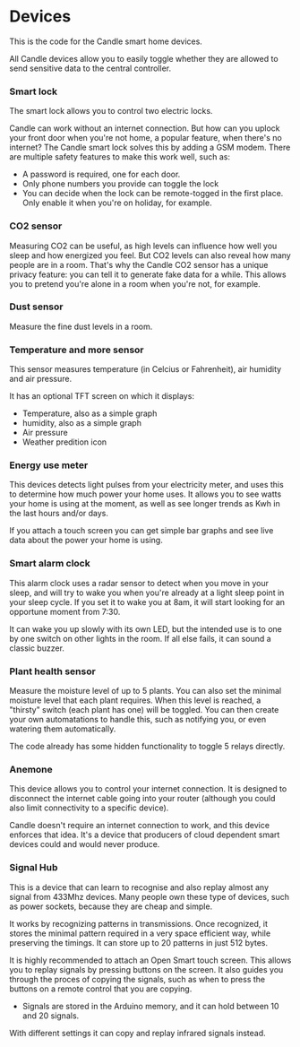 # Devices
This is the code for the Candle smart home devices.

All Candle devices allow you to easily toggle whether they are allowed to send sensitive data to the central controller.




### Smart lock

The smart lock allows you to control two electric locks.

Candle can work without an internet connection. But how can you uplock your front door when you're not home, a popular feature, when there's no internet? The Candle smart lock solves this by adding a GSM modem. There are multiple safety features to make this work well, such as:
- A password is required, one for each door.
- Only phone numbers you provide can toggle the lock
- You can decide when the lock can be remote-togged in the first place. Only enable it when you're on holiday, for example.


### CO2 sensor

Measuring CO2 can be useful, as high levels can influence how well you sleep and how energized you feel. But CO2 levels can also reveal how many people are in a room. That's why the Candle CO2 sensor has a unique privacy feature: you can tell it to generate fake data for a while. This allows you to pretend you're alone in a room when you're not, for example.


### Dust sensor

Measure the fine dust levels in a room.


### Temperature and more sensor

This sensor measures temperature (in Celcius or Fahrenheit), air humidity and air pressure. 

It has an optional TFT screen on which it displays:
- Temperature, also as a simple graph
- humidity, also as a simple graph
- Air pressure
- Weather predition icon


### Energy use meter

This devices detects light pulses from your electricity meter, and uses this to determine how much power your home uses. It allows you to see watts your home is using at the moment, as well as see longer trends as Kwh in the last hours and/or days.

If you attach a touch screen you can get simple bar graphs and see live data about the power your home is using.


### Smart alarm clock

This alarm clock uses a radar sensor to detect when you move in your sleep, and will try to wake you when you're already at a light sleep point in your sleep cycle. If you set it to wake you at 8am, it will start looking for an opportune moment from 7:30.

It can wake you up slowly with its own LED, but the intended use is to one by one switch on other lights in the room. If all else fails, it can sound a classic buzzer.


### Plant health sensor

Measure the moisture level of up to 5 plants. You can also set the minimal moisture level that each plant requires. When this level is reached, a "thirsty" switch (each plant has one) will be toggled. You can then create your own automatations to handle this, such as notifying you, or even watering them automatically.

The code already has some hidden functionality to toggle 5 relays directly.


### Anemone

This device allows you to control your internet connection. It is designed to disconnect the internet cable going into your router (although you could also limit connectivity to a specific device).

Candle doesn't require an internet connection to work, and this device enforces that idea. It's a device that producers of cloud dependent smart devices could and would never produce.


### Signal Hub

This is a device that can learn to recognise and also replay almost any signal from 433Mhz devices. Many people own these type of devices, such as power sockets, because they are cheap and simple.

It works by recognizing patterns in transmissions. Once recognized, it stores the minimal pattern required in a very space efficient way, while preserving the timings. It can store up to 20 patterns in just 512 bytes.

It is highly recommended to attach an Open Smart touch screen. This allows you to replay signals by pressing buttons on the screen. It also guides you through the proces of copying the signals, such as when to press the buttons on a remote control that you are copying.
- Signals are stored in the Arduino memory, and it can hold between 10 and 20 signals.

With different settings it can copy and replay infrared signals instead.


